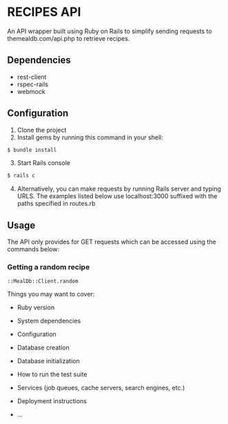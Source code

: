 # RECIPES API

An API wrapper built using Ruby on Rails to simplify sending requests to themealdb.com/api.php to retrieve recipes.

## Dependencies

- rest-client
- rspec-rails
- webmock

## Configuration

1. Clone the project
2. Install gems by running this command in your shell:
```sh
$ bundle install
```
3. Start Rails console 
```sh
$ rails c
```
4. Alternatively, you can make requests by running Rails server and typing URLS. The examples listed below use
 localhost:3000
 suffixed with the paths specified in routes.rb

## Usage

The API only provides for GET requests which can be accessed using the commands below:

### Getting a random recipe

```
::MealDb::Client.random
```

Things you may want to cover:

* Ruby version

* System dependencies

* Configuration

* Database creation

* Database initialization

* How to run the test suite

* Services (job queues, cache servers, search engines, etc.)

* Deployment instructions

* ...
